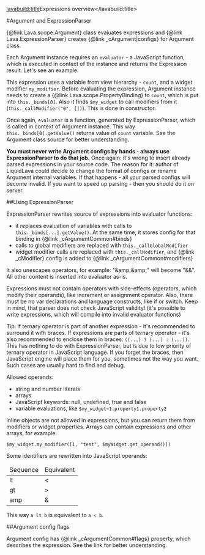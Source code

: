<lavabuild:title>Expressions overview</lavabuild:title>

#Argument and ExpressionParser

{@link Lava.scope.Argument} class evaluates expressions and {@link Lava.ExpressionParser} creates 
{@link _cArgument|configs} for Argument class.

Each Argument instance requires an `evaluator` - a JavaScript function, which is executed in context of the instance
and returns the Expression result. Let's see an example:

<script type="lavabuild/source_result">
Lava.ExpressionParser.parse("count + 1 + $my_widget.my_modifier()")
</script>

This expression uses a variable from view hierarchy - `count`, and a widget modifier `my_modifier`.
Before evaluating the expression, Argument instance needs to create a {@link Lava.scope.PropertyBinding} to `count`,
which is put into `this._binds[0]`. Also it finds `$my_widget` to call modifiers from it (`this._callModifier("0", [])`).
This is done in constructor.

Once again, `evaluator` is a function, generated by ExpressionParser, which is called in context of Argument instance.
This way `this._binds[0].getValue()` returns value of `count` variable. See the Argument class source for better understanding.

<b>You must never write Argument configs by hands - always use ExpressionParser to do that job.</b>
Once again: it's wrong to insert already parsed expressions in your source code. The reason for it: 
author of LiquidLava could decide to change the format of configs or rename Argument internal variables.
If that happens - all your parsed configs will become invalid.
If you want to speed up parsing - then you should do it on server.

##Using ExpressionParser

ExpressionParser rewrites source of expressions into evaluator functions:
- it replaces evaluation of variables with calls to `this._binds[...].getValue()`. 
At the same time, it stores config for that binding in {@link _cArgumentCommon#binds}
- calls to global modifiers are replaced with `this._callGlobalModifier`
- widget modifier calls are replaced with `this._callModifier`, 
and {@link _cModifier} config is added to {@link _cArgumentCommon#modifiers}

It also unescapes operators, for example: "&amp;amp;&amp;amp;" will become "&amp;&amp;". 
All other content is inserted into evaluator as-is.

Expressions must not contain operators with side-effects (operators, which modify their operands), like increment
or assignment operator. Also, there must be no <kw>var</kw> declarations and language constructs, like <kw>if</kw> or <kw>switch</kw>.
Keep in mind, that parser does not check JavaScript validity! 
(it's possible to write expressions, which will compile into invalid evaluator functions)

Tip: if ternary operator is part of another expression - it's recommended to surround it with braces.
If expressions are parts of ternary operator - it's also recommended to enclose them in braces: 
`((...) ? (...) : (...))`. This has nothing to do with ExpressionParser, but is due to low priority of ternary operator 
in JavaScript language. If you forget the braces, then JavaScript engine will place them for you, 
sometimes not the way you want. Such cases are usually hard to find and debug.

 Allowed operands:
- string and number literals
- arrays
- JavaScript keywords: <kw>null</kw>, <kw>undefined</kw>, <kw>true</kw> and <kw>false</kw>
- variable evaluations, like `$my_widget~1.property1.property2`

Inline objects are not allowed in expressions, but you can return them from modifiers or widget properties.
Arrays can contain expressions and other arrays, for example:
```text
$my_widget.my_modifier([1, "test", $myWidget.get_operand()])
```

Some identifiers are rewritten into JavaScript operands:

<table class="api-member-table">
<thead><tr><td>Sequence</td><td>Equivalent</td></tr></thead>
<tbody>
<tr><td>lt</td><td>&lt;</td></tr>
<tr><td>gt</td><td>&gt;</td></tr>
<tr><td>amp</td><td>&amp;</td></tr>
</tbody>
</table>

This way `a lt b` is equivalent to `a < b`.

##Argument config flags

Argument config has {@link _cArgumentCommon#flags} property, which describes the expression. 
See the link for better understanding.